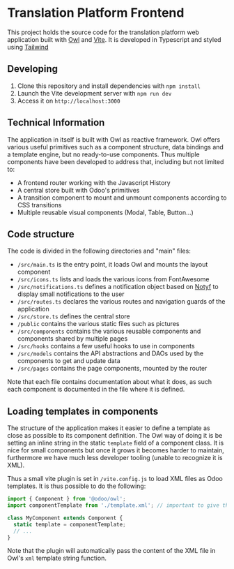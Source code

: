  # Translation Platform Frontend

This project holds the source code for the translation platform web application
built with [Owl](https://github.com/odoo/owl) and [Vite](https://vitejs.dev/). It is developed in Typescript and styled using [Tailwind](https://tailwindcss.com/)

## Developing
1. Clone this repository and install dependencies with `npm install`
2. Launch the Vite development server with `npm run dev`
3. Access it on `http://localhost:3000`

## Technical Information
The application in itself is built with Owl as reactive framework. Owl offers various useful primitives such as a component structure, data bindings and a template engine, but no ready-to-use components. Thus multiple components have been developed to address that, including but not limited to:
- A frontend router working with the Javascript History
- A central store built with Odoo's primitives
- A transition component to mount and unmount components according to CSS transitions
- Multiple reusable visual components (Modal, Table, Button...)

## Code structure
The code is divided in the following directories and "main" files:
- `/src/main.ts` is the entry point, it loads Owl and mounts the layout component
- `/src/icons.ts` lists and loads the various icons from FontAwesome
- `/src/notifications.ts` defines a notification object based on [Notyf](https://github.com/caroso1222/notyf) to display small notifications to the user
- `/src/routes.ts` declares the various routes and navigation guards of the application
- `/src/store.ts` defines the central store
- `/public` contains the various static files such as pictures
- `/src/components` contains the various reusable components and components shared by multiple pages
- `/src/hooks` contains a few useful hooks to use in components
- `/src/models` contains the API abstractions and DAOs used by the components to get and update data
- `/src/pages` contains the page components, mounted by the router

Note that each file contains documentation about what it does, as such each component is documented in the file where it is defined.

## Loading templates in components
The structure of the application makes it easier to define a template as close as possible
to its component definition. The Owl way of doing it is be setting an inline string in the static
`template` field of a component class. It is nice for small components but once it grows it becomes
harder to maintain, furthermore we have much less developer tooling (unable to recognize it is XML).

Thus a small vite plugin is set in `/vite.config.js` to load XML files as Odoo templates. It is thus
possible to do the following:
```ts
import { Component } from '@odoo/owl';
import componentTemplate from './template.xml'; // important to give the extension

class MyComponent extends Component {
  static template = componentTemplate;
  // ...
}
```
Note that the plugin will automatically pass the content of the XML file in Owl's `xml` template string
function.